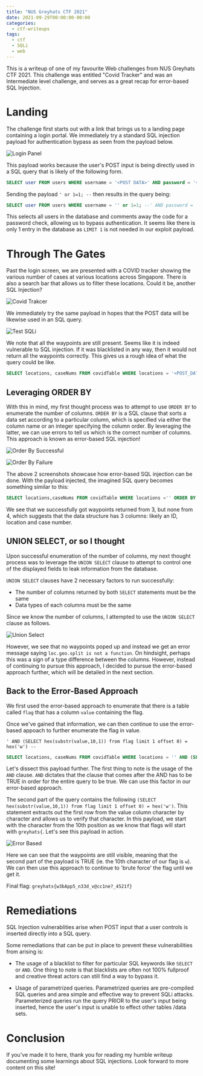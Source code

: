 ```yaml
---
title: "NUS Greyhats CTF 2021"
date: 2021-09-29T00:00:00-00:00
categories:
  - ctf-writeups
tags:
  - ctf
  - SQLi
  - web
---
```


This is a writeup of one of my favourite Web challenges from NUS Greyhats CTF 2021. This challenge was entitled "Covid Tracker" and was an Intermediate level challenge, and serves as a great recap for error-based SQL Injection.

# Landing 

The challenge first starts out with a link that brings us to a landing page containing a login portal. We immediately try a standard SQL injection payload for authentication bypass as seen from the payload below. 

![Login Panel](/assets/images/loginpanel.png)


This payload works because the user's POST input is being directly used in a SQL query that is likely of the following form.

``` sql
SELECT user FROM users WHERE username = '<POST DATA>' AND password = '<POST DATA>';
```

Sending the payload `' or 1=1; --` then results in the query being:
```sql
SELECT user FROM users WHERE username = '' or 1=1; --' AND password = '<POST DATA>';
```

This selects all users in the database and comments away the code for a password check, allowing us to bypass authentication. It seems like there is only 1 entry in the database as `LIMIT 1` is not needed in our exploit payload.

# Through The Gates
Past the login screen, we are presented with a COVID tracker showing the various number of cases at various locations across Singapore. There is also a search bar that allows us to filter these locations. Could it be, another SQL Injection?

![Covid Trakcer](/assets/images/covidtracker.png)

We immediately try the same payload in hopes that the POST data will be likewise used in an SQL query.

![Test SQLi](/assets/images/testsqli_1.png)

We note that all the waypoints are still present. Seems like it is indeed vulnerable to SQL injection. If it was blacklisted in any way, then it would not return all the waypoints correctly. This gives us a rough idea of what the query could be like.

```sql
SELECT locations, caseNums FROM covidTable WHERE locations = '<POST_DATA>'
```

## Leveraging ORDER BY 

With this in mind, my first thought process was to attempt to use `ORDER BY` to enumerate the number of columns. `ORDER BY` is a SQL clause that sorts a data set according to a particular column, which is specified via either the column name or an integer specifying the column order. By leveraging the latter, we can use errors to tell us which is the correct number of columns. This approach is known as error-based SQL injection!

![Order By Successful](/assets/images/orderby_1.png)

![Order By Failure](/assets/images/orderby_2.png)

The above 2 screenshots showcase how error-based SQL injection can be done. With the payload injected, the imagined SQL query becomes something similar to this:

```sql
SELECT locations,caseNums FROM covidTable WHERE locations ='' ORDER BY 3; --'
```

We see that we successfully got waypoints returned from 3, but none from 4, which suggests that the data structure has 3 columns: likely an ID, location and case number.

## UNION SELECT, or so I thought
Upon successful enumeration of the number of columns, my next thought process was to leverage the `UNION SELECT` clause to attempt to control one of the displayed fields to leak information from the database. 

`UNION SELECT` clauses have 2 necessary factors to run successfully:
- The number of columns returned by both `SELECT` statements must be the same 
- Data types of each columns must be the same 

Since we know the number of columns, I attempted to use the `UNION SELECT` clause as follows.

![Union Select](/assets/images/union_1.png)

However, we see that no waypoints poped up and instead we get an error message saying `loc.geo.split is not a function`. On hindsight, perhaps this was a sign of a type difference between the columns. However, instead of continuing to pursue this approach, I decided to pursue the error-based approach further, which will be detailed in the next section.


## Back to the Error-Based Approach
We first used the error-based approach to enumerate that there is a table called `flag` that has a column `value` containing the flag.

Once we've gained that information, we can then continue to use the error-based appoach to further enumerate the flag in value.

`' AND (SELECT hex(substr(value,10,1)) from flag limit 1 offset 0) = hex('w') --`

```sql
SELECT locations, caseNums FROM covidTable WHERE locations = '' AND (SELECT hex(substr(value,10,1)) from flag limit 1 offset 0) = hex('w') --
```

Let's dissect this payload further. The first thing to note is the usage of the `AND` clause. `AND` dictates that the clause that comes after the AND has to be TRUE in order for the entire query to be true. We can use this factor in our error-based approach.

The second part of the query contains the following `(SELECT hex(substr(value,10,1)) from flag limit 1 offset 0) = hex('w')`. This statement extracts out the first row from the value column character by character and allows us to verify that character. In this payload, we start with the character from the 10th position as we know that flags will start with `greyhats{`. Let's see this payload in action.

![Error Based](/assets/images/errorbased.png)

Here we can see that the waypoints are still visible, meaning that the second part of the payload is TRUE (ie. the 10th character of our flag is `w`). We can then use this approach to continue to 'brute force' the flag until we get it.

Final flag: `greyhats{w3bApp5_n33d_v@cc1ne?_4521f}`

# Remediations
SQL Injection vulnerablities arise when POST input that a user controls is inserted directly into a SQL query. 

Some remediations that can be put in place to prevent these vulnerabilities from arising is:

- The usage of a blacklist to filter for particular SQL keywords like `SELECT` or `AND`. One thing to note is that blacklists are often not 100% fullproof and creative threat actors can still find a way to bypass it.

- Usage of parametrized queries. Parametrized queries are pre-compiled SQL queries and area simple and effective way to prevent SQLi attacks. Parameterized queries run the query PRIOR to the user's input being inserted, hence the user's input is unable to effect other tables /data sets. 

# Conclusion
If you've made it to here, thank you for reading my humble writeup documenting some learnings about SQL injections. Look forward to more content on this site!

